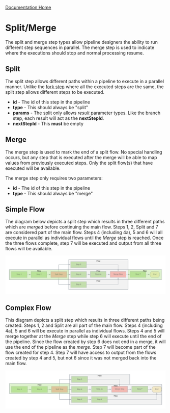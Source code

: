 [Documentation Home](readme.md)

# Split/Merge
The split and merge step types allow pipeline designers the ability to run different step sequences in parallel. The
merge step is used to indicate where the executions should stop and normal processing resume.

## Split
The split step allows different paths within a pipeline to execute in a parallel manner. Unlike the [fork step](fork-join.md)
where all the executed steps are the same, the split step allows different steps to be executed.

* **id** - The id of this step in the pipeline
* **type** - This should always be "split"
* **params** - The split only allows _result_ parameter types. Like the branch step, each result will act as the **nextStepId**.
* **nextStepId** - This **must** be empty

## Merge
The merge step is used to mark the end of a split flow. No special handling occurs, but any step that is executed after
the merge will be able to map values from previously executed steps. Only the split flow(s) that have executed will be 
available.

The merge step only requires two parameters:
*  **id** - The id of this step in the pipeline
* **type** - This should always be "merge"

## Simple Flow
The diagram below depicts a split step which results in three different paths which are _merged_ before continuing the
main flow. Steps 1, 2, Split and 7 are considered part of the main flow. Steps 4 (including 4a), 5 and 6 will all execute
in parallel as individual flows until the _Merge_ step is reached. Once the three flows complete, step 7 will be executed
and output from all three flows will be available.

![Split Step Flow](images/split_step_flow.png)
## Complex Flow
This diagram depicts a split step which results in three different paths being created. Steps 1, 2 and Split are all part
of the main flow. Steps 4 (including 4a), 5 and 6 will be execute in parallel as individual flows. Steps 4 and 5 will
merge together at the _Merge_ step while step 6 will execute until the end of the pipeline. Since the flow created by 
step 6 does not end in a merge, it will use the end of the pipeline as the _merge_. Step 7 will become part of the flow
created for step 4. Step 7 will have access to output from the flows created by step 4 and 5, but not 6 since it was not
merged back into the main flow.

![Split Step Flow](images/complex_split_step_flow.png)
